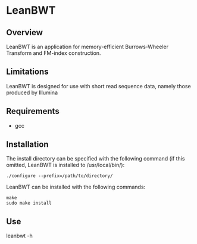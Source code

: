 # LeanBWT

## Overview
LeanBWT is an application for memory-efficient Burrows-Wheeler Transform and FM-index construction.

## Limitations
LeanBWT is designed for use with short read sequence data, namely those produced by Illumina

## Requirements
* gcc

## Installation
The install directory can be specified with the following command (if this omitted, LeanBWT is installed to /usr/local/bin/):

	./configure --prefix=/path/to/directory/

LeanBWT can be installed with the following commands:

	make
	sudo make install

## Use
leanbwt -h
